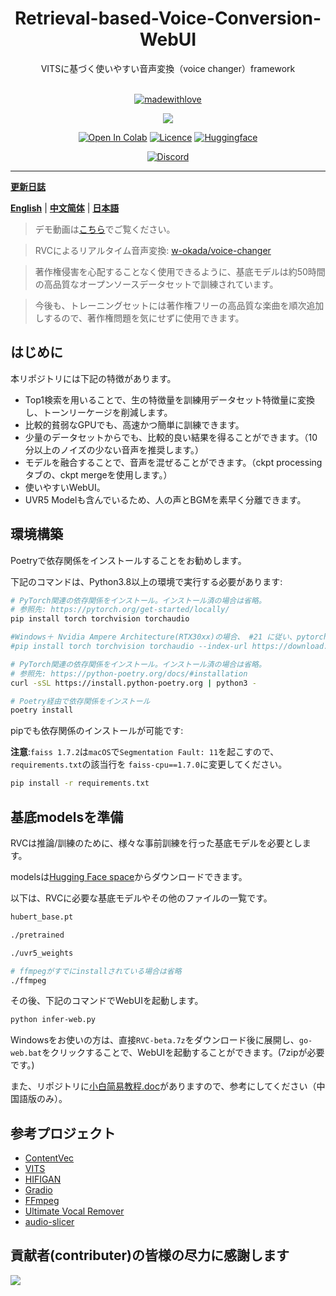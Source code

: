 <div align="center">

<h1>Retrieval-based-Voice-Conversion-WebUI</h1>
VITSに基づく使いやすい音声変換（voice changer）framework<br><br>

[![madewithlove](https://forthebadge.com/images/badges/built-with-love.svg)](https://github.com/liujing04/Retrieval-based-Voice-Conversion-WebUI)

<img src="https://counter.seku.su/cmoe?name=rvc&theme=r34" /><br>

[![Open In Colab](https://img.shields.io/badge/Colab-F9AB00?style=for-the-badge&logo=googlecolab&color=525252)](https://colab.research.google.com/github/liujing04/Retrieval-based-Voice-Conversion-WebUI/blob/main/Retrieval_based_Voice_Conversion_WebUI.ipynb)
[![Licence](https://img.shields.io/github/license/liujing04/Retrieval-based-Voice-Conversion-WebUI?style=for-the-badge)](https://github.com/liujing04/Retrieval-based-Voice-Conversion-WebUI/blob/main/%E4%BD%BF%E7%94%A8%E9%9C%80%E9%81%B5%E5%AE%88%E7%9A%84%E5%8D%8F%E8%AE%AE-LICENSE.txt)
[![Huggingface](https://img.shields.io/badge/🤗%20-Spaces-yellow.svg?style=for-the-badge)](https://huggingface.co/lj1995/VoiceConversionWebUI/tree/main/)

[![Discord](https://img.shields.io/badge/RVC%20Developers-Discord-7289DA?style=for-the-badge&logo=discord&logoColor=white)](https://discord.gg/HcsmBBGyVk)

</div>

------

[**更新日誌**](https://github.com/liujing04/Retrieval-based-Voice-Conversion-WebUI/blob/main/Changelog_CN.md)

[**English**](./README.en.md) | [**中文简体**](../README.md) | [**日本語**](./README.ja.md)

> デモ動画は[こちら](https://www.bilibili.com/video/BV1pm4y1z7Gm/)でご覧ください。

> RVCによるリアルタイム音声変換: [w-okada/voice-changer](https://github.com/w-okada/voice-changer)

> 著作権侵害を心配することなく使用できるように、基底モデルは約50時間の高品質なオープンソースデータセットで訓練されています。

> 今後も、トレーニングセットには著作権フリーの高品質な楽曲を順次追加しするので、著作権問題を気にせずに使用できます。

## はじめに
本リポジトリには下記の特徴があります。

+ Top1検索を用いることで、生の特徴量を訓練用データセット特徴量に変換し、トーンリーケージを削減します。
+ 比較的貧弱なGPUでも、高速かつ簡単に訓練できます。
+ 少量のデータセットからでも、比較的良い結果を得ることができます。（10分以上のノイズの少ない音声を推奨します。）
+ モデルを融合することで、音声を混ぜることができます。（ckpt processingタブの、ckpt mergeを使用します。）
+ 使いやすいWebUI。
+ UVR5 Modelも含んでいるため、人の声とBGMを素早く分離できます。

## 環境構築
Poetryで依存関係をインストールすることをお勧めします。

下記のコマンドは、Python3.8以上の環境で実行する必要があります:
```bash
# PyTorch関連の依存関係をインストール。インストール済の場合は省略。
# 参照先: https://pytorch.org/get-started/locally/
pip install torch torchvision torchaudio

#Windows＋ Nvidia Ampere Architecture(RTX30xx)の場合、 #21 に従い、pytorchに対応するcuda versionを指定する必要があります。
#pip install torch torchvision torchaudio --index-url https://download.pytorch.org/whl/cu117

# PyTorch関連の依存関係をインストール。インストール済の場合は省略。
# 参照先: https://python-poetry.org/docs/#installation
curl -sSL https://install.python-poetry.org | python3 -

# Poetry経由で依存関係をインストール
poetry install
```

pipでも依存関係のインストールが可能です:

**注意**:`faiss 1.7.2`は`macOS`で`Segmentation Fault: 11`を起こすので、`requirements.txt`の該当行を `faiss-cpu==1.7.0`に変更してください。

```bash
pip install -r requirements.txt
```

## 基底modelsを準備
RVCは推論/訓練のために、様々な事前訓練を行った基底モデルを必要とします。

modelsは[Hugging Face space](https://huggingface.co/lj1995/VoiceConversionWebUI/tree/main/)からダウンロードできます。

以下は、RVCに必要な基底モデルやその他のファイルの一覧です。
```bash
hubert_base.pt

./pretrained 

./uvr5_weights

# ffmpegがすでにinstallされている場合は省略
./ffmpeg
```
その後、下記のコマンドでWebUIを起動します。
```bash
python infer-web.py
```
Windowsをお使いの方は、直接`RVC-beta.7z`をダウンロード後に展開し、`go-web.bat`をクリックすることで、WebUIを起動することができます。(7zipが必要です。)

また、リポジトリに[小白简易教程.doc](./小白简易教程.doc)がありますので、参考にしてください（中国語版のみ）。

## 参考プロジェクト
+ [ContentVec](https://github.com/auspicious3000/contentvec/)
+ [VITS](https://github.com/jaywalnut310/vits)
+ [HIFIGAN](https://github.com/jik876/hifi-gan)
+ [Gradio](https://github.com/gradio-app/gradio)
+ [FFmpeg](https://github.com/FFmpeg/FFmpeg)
+ [Ultimate Vocal Remover](https://github.com/Anjok07/ultimatevocalremovergui)
+ [audio-slicer](https://github.com/openvpi/audio-slicer)

## 貢献者(contributer)の皆様の尽力に感謝します
<a href="https://github.com/liujing04/Retrieval-based-Voice-Conversion-WebUI/graphs/contributors" target="_blank">
  <img src="https://contrib.rocks/image?repo=liujing04/Retrieval-based-Voice-Conversion-WebUI" />
</a>
